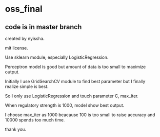 # oss_final

## code is in master branch

created by nyissha. 

mit license.

Use sklearn module, especially LogisticRegression. 

Perceptron model is good but amount of data is too small to maximize output.

Initially I use GridSearchCV module to find best parameter but I finally realize simple is best.

So I only use LogisticRegression and touch parameter C, max_iter.

When regulatory strength is 1000, model show best output. 

I choose max_iter as 1000 beacause 100 is too small to raise accuracy and 10000 spends too much time.

thank you.
